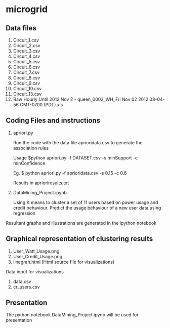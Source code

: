 microgrid
=========


Data files
----------

1. Circuit_1.csv
2. Circuit_2.csv
3. Circuit_3.csv
4. Circuit_4.csv
5. Circuit_5.csv
6. Circuit_6.csv
7. Circuit_7.csv
8. Circuit_8.csv
9. Circuit_9.csv
10. Circuit_10.csv
11. Circuit_13.csv
12. Raw Hourly Until 2012 Nov 2 - queen_0003_WH_Fri Nov 02 2012 08-04-56 GMT-0700 (PDT).xls

Coding Files and instructions
-----------------------------

1. apriori.py

   Run the code with the data file aprioridata.csv to generate the association rules

    Usage
      $python apriori.py -f DATASET.csv -s minSupport  -c minConfidence

    Eg.
  	    $ python apriori.py -f aprioridata.csv -s 0.15 -c 0.6
      
    Results in aprioriresults.txt
    
2. DataMining_Project.ipynb
   
   Using K means to cluster a set of 11 users based on power usage and credit behaviour. Predict the usage behaviour of a new user data using regression

  Resultant graphs and illustrations are generated in the ipython notebook


Graphical representation of clustering results
---------------------------
1. User_Watt_Usage.png
2. User_Credit_Usage.png
3. linegrah.html (Html source file for visualizations)

Data input for visualizations
1. data.csv
2. cr_users.csv


Presentation
------------

The python notebook DataMining_Project.ipynb will be used for presentation


